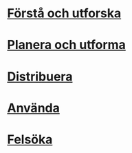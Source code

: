 # [Förstå och utforska](/understand-explore/what-is-ata)
# [Planera och utforma](/plan-design/ata-architecture)
# [Distribuera](/advanced-threat-analytics/deploy-use/preinstall-ata)
# [Använda](/advanced-threat-analytics/deploy-use/operate-ata)
# [Felsöka](/troubleshoot/troubleshooting-ata-known-errors)


<!--HONumber=Oct16_HO5-->


